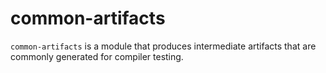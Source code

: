 # common-artifacts

`common-artifacts` is a module that produces intermediate artifacts that are commonly generated for compiler testing.
